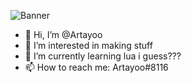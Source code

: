 ![Banner](https://cdn.discordapp.com/attachments/726483920220061767/868063775817875477/artayMAN.png)

- 👋 Hi, I’m @Artayoo
- 👀 I’m interested in making stuff
- 🌱 I’m currently learning lua i guess???
- 📫 How to reach me: Artayoo#8116

<!---
Artayoo/Artayoo is a ✨ special ✨ repository because its `README.md` (this file) appears on your GitHub profile.
You can click the Preview link to take a look at your changes.
--->

